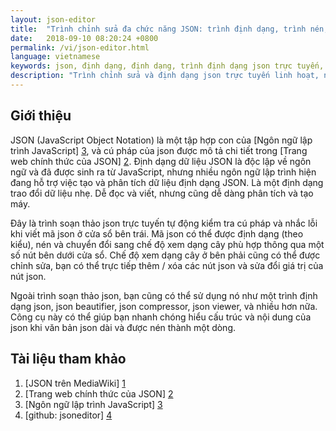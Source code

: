 ```yaml
---
layout: json-editor
title:  "Trình chỉnh sửa đa chức năng JSON: trình định dạng, trình nén, trình xác thực, trình làm đẹp, trình phân tích cú pháp và trình xem dạng cây (Đơn giản và dễ sử dụng)"
date:   2018-09-10 08:20:24 +0800
permalink: /vi/json-editor.html
language: vietnamese
keywords: json, định dạng, định dạng, trình định dạng json trực tuyến, trình phân tích cú pháp, trình chỉnh sửa json trực tuyến, trình chỉnh sửa json trực tuyến, trình xem ảnh, trình phân tích cú pháp json, trình phân tích cú pháp json trực tuyến, trình định dạng json
description: "Trình chỉnh sửa và định dạng json trực tuyến linh hoạt, nhưng có thể được sử dụng làm trình xác nhận json, trình xem json, trình phân tích cú pháp json, trình chỉnh sửa json và trình chỉnh sửa json"
---
```


## Giới thiệu

JSON (JavaScript Object Notation) là một tập hợp con của [Ngôn ngữ lập trình JavaScript] [3], và cú pháp của json được mô tả chi tiết trong [Trang web chính thức của JSON] [2].
Định dạng dữ liệu JSON là độc lập về ngôn ngữ và đã được sinh ra từ JavaScript, nhưng nhiều ngôn ngữ lập trình hiện đang hỗ trợ việc tạo và phân tích dữ liệu định dạng JSON. Là một định dạng trao đổi dữ liệu nhẹ. Dễ đọc và viết, nhưng cũng dễ dàng phân tích và tạo máy.

Đây là trình soạn thảo json trực tuyến tự động kiểm tra cú pháp và nhắc lỗi khi viết mã json ở cửa sổ bên trái. Mã json có thể được định dạng (theo kiểu), nén và chuyển đổi sang chế độ xem dạng cây phù hợp thông qua một số nút bên dưới cửa sổ.
Chế độ xem dạng cây ở bên phải cũng có thể được chỉnh sửa, bạn có thể trực tiếp thêm / xóa các nút json và sửa đổi giá trị của nút json.

Ngoài trình soạn thảo json, bạn cũng có thể sử dụng nó như một trình định dạng json, json beautifier, json compressor, json viewer, và nhiều hơn nữa.
Công cụ này có thể giúp bạn nhanh chóng hiểu cấu trúc và nội dung của json khi văn bản json dài và được nén thành một dòng.

## Tài liệu tham khảo

1. [JSON trên MediaWiki] [1]
2. [Trang web chính thức của JSON] [2]
3. [Ngôn ngữ lập trình JavaScript] [3]
4. [github: jsoneditor] [4]

[1]: https://en.wikipedia.org/wiki/JSON "JSON wiki" 
[2]: https://www.json.org/ "JSON official website"
[3]: http://javascript.crockford.com/ "JavaScript Programming Language"
[4]: https://github.com/josdejong/jsoneditor "github: jsoneditor"